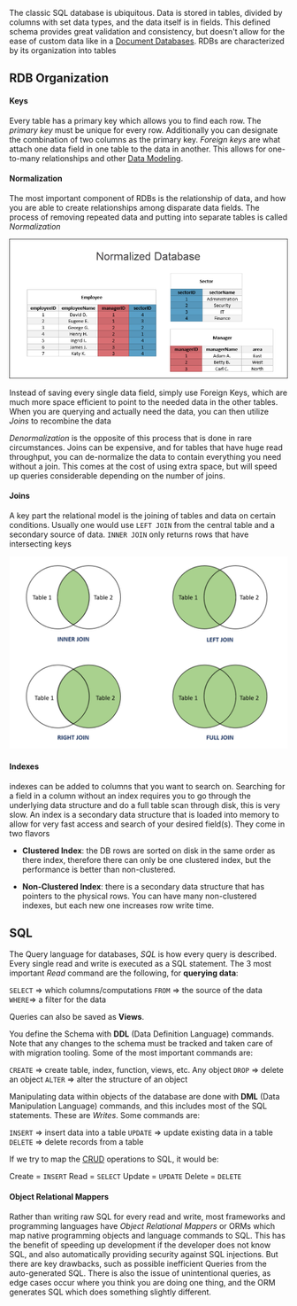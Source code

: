 
The classic SQL database is ubiquitous. Data is stored in tables, divided by columns with set data types, and the data itself is in fields. This defined schema provides great validation and consistency, but doesn't allow for the ease of custom data like in a [Document Databases](Document%20Databases.md). RDBs are characterized by its organization into tables

## RDB Organization

#### Keys

Every table has a primary key which allows you to find each row. The *primary key* must be unique for every row. Additionally you can designate the combination of two columns as the primary key. *Foreign keys* are what attach one data field in one table to the data in another. This allows for one-to-many relationships and other [Data Modeling](Data%20Modeling.md).

#### Normalization

The most important component of RDBs is the relationship of data, and how you are able to create relationships among disparate data fields. The process of removing repeated data and putting into separate tables is called *Normalization*

![](../Attachments/Pasted%20image%2020221228211559.png)

Instead of saving every single data field, simply use Foreign Keys, which are much more space efficient to point to the needed data in the other tables. When you are querying and actually need the data, you can then utilize *Joins* to recombine the data

*Denormalization* is the opposite of this process that is done in rare circumstances. Joins can be expensive, and for tables that have huge read throughput, you can de-normalize the data to contain everything you need without a join. This comes at the cost of using extra space, but will speed up queries considerable depending on the number of joins.

#### Joins
A key part the relational model is the joining of tables and data on certain conditions. Usually one would use `LEFT JOIN` from the central table and a secondary source of data. `INNER JOIN` only returns rows that have intersecting keys

![](../Attachments/Pasted%20image%2020220415004100.png)


#### Indexes
indexes can be added to columns that you want to search on. Searching for a field in a column without an index requires you to go through the underlying data structure and do a full table scan through disk, this is very slow. An index is a secondary data structure that is loaded into memory to allow for very fast access and search of your desired field(s). They come in two flavors

- **Clustered Index**: the DB rows are sorted on disk in the same order as there index, therefore there can only be one clustered index, but the performance is better than non-clustered.

- **Non-Clustered Index**: there is a secondary data structure that has pointers to the physical rows.  You can have many non-clustered indexes, but each new one increases row write time.


## SQL
The Query language for databases, *SQL* is how every query is described. Every single read and write is executed as a SQL statement. The 3 most important *Read* command are the following, for **querying data**:

`SELECT` => which columns/computations
`FROM` => the source of the data
`WHERE`=> a filter for the data

Queries can also be saved as **Views**.

You define the Schema with **DDL** (Data Definition Language) commands. Note that any changes to the schema must be tracked and taken care of with migration tooling. Some of the most important commands are:

`CREATE` => create table, index, function, views, etc. Any object
`DROP` => delete an object
`ALTER` => alter the structure of an object

Manipulating data within objects of the database are done with **DML** (Data Manipulation Language) commands, and this includes most of the SQL statements. These are *Writes*. Some commands are:

`INSERT` => insert data into a table
`UPDATE` => update existing data in a table
`DELETE` => delete records from a table


If we try to map the [CRUD](../Internet%20&%20Networking/REST%20API.md) operations to SQL, it would be:

Create = `INSERT`
Read = `SELECT`
Update = `UPDATE`
Delete = `DELETE`


#### Object Relational Mappers

Rather than writing raw SQL for every read and write, most frameworks and programming languages have *Object Relational Mappers* or ORMs which map native programming objects and language commands to SQL. This has the benefit of speeding up development if the developer does not know SQL, and also automatically providing security against SQL injections. But there are key drawbacks, such as possible inefficient Queries from the auto-generated SQL. There is also the issue of unintentional queries, as edge cases occur where you think you are doing one thing, and the ORM generates SQL which does something slightly different.








